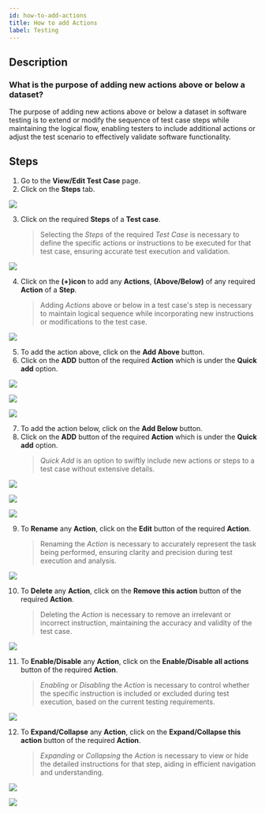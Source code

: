 ```yaml
---
id: how-to-add-actions
title: How to add Actions
label: Testing
---
```


## Description

### What is the purpose of adding new actions above or below a dataset?

The purpose of adding new actions above or below a dataset in software testing is to extend or modify the sequence of test case steps while maintaining the logical flow, enabling testers to include additional actions or adjust the test scenario to effectively validate software functionality.

## Steps

1. Go to the **View/Edit Test Case** page.
2. Click on the **Steps** tab.

![](/img/how-tos/how-to-add-actions/view-steps.png)

3. Click on the required **Steps** of a **Test case**.
   > Selecting the *Steps* of the required *Test Case* is necessary to define the specific actions or instructions to be executed for that test case, ensuring accurate test execution and validation.

![](/img/how-tos/how-to-add-actions/test-step.png)

4. Click on the **(+)icon** to add any **Actions**, **(Above/Below)** of any required **Action** of a **Step**.
   > Adding *Actions* above or below in a test case's step is necessary to maintain logical sequence while incorporating new instructions or modifications to the test case.

![](/img/how-tos/how-to-add-actions/plus-icon.png)

5. To add the action above, click on the **Add Above** button.
6. Click on the **ADD** button of the required **Action** which is under the **Quick add** option.

![](/img/how-tos/how-to-add-actions/add-above.png)

![](/img/how-tos/how-to-add-actions/quick-add.png)

![](/img/how-tos/how-to-add-actions/above-action.png)

7. To add the action below, click on the **Add Below** button.
8. Click on the **ADD** button of the required **Action** which is under the **Quick add** option.
    > *Quick Add* is an option to swiftly include new actions or steps to a test case without extensive details.

![](/img/how-tos/how-to-add-actions/add-below.png)

![](/img/how-tos/how-to-add-actions/quick-add.png)

![](/img/how-tos/how-to-add-actions/below-action.png)

9. To **Rename** any **Action**, click on the **Edit** button of the required **Action**.
    > Renaming the *Action* is necessary to accurately represent the task being performed, ensuring clarity and precision during test execution and analysis.

![](/img/how-tos/how-to-add-actions/rename-actions.png)

10. To **Delete** any **Action**, click on the **Remove this action** button of the required **Action**.
    > Deleting the *Action* is necessary to remove an irrelevant or incorrect instruction, maintaining the accuracy and validity of the test case.

![](/img/how-tos/how-to-add-actions/remove-action.png)

11. To **Enable/Disable** any **Action**, click on the **Enable/Disable all actions** button of the required **Action**.
    > *Enabling* or *Disabling* the *Action* is necessary to control whether the specific instruction is included or excluded during test execution, based on the current testing requirements.

![](/img/how-tos/how-to-add-actions/enable-disable.png)

12. To **Expand/Collapse** any **Action**, click on the **Expand/Collapse this action** button of the required **Action**.
    > *Expanding* or *Collapsing* the *Action* is necessary to view or hide the detailed instructions for that step, aiding in efficient navigation and understanding.

![](/img/how-tos/how-to-add-actions/expand-collapse.png)

![](/img/how-tos/how-to-add-actions/collapse-action.png)


